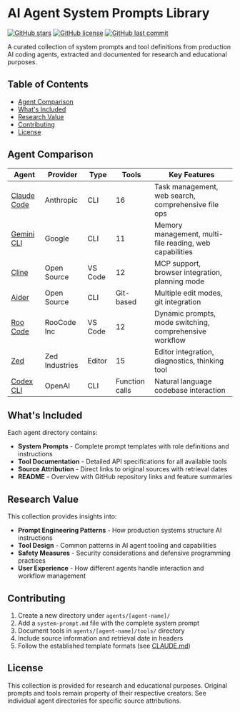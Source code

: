 # AI Agent System Prompts Library

[![GitHub stars](https://img.shields.io/github/stars/tallesborges/agentic-system-prompts?style=flat-square)](https://github.com/tallesborges/agentic-system-prompts/stargazers)
[![GitHub license](https://img.shields.io/github/license/tallesborges/agentic-system-prompts?style=flat-square)](https://github.com/tallesborges/agentic-system-prompts/blob/main/LICENSE)
[![GitHub last commit](https://img.shields.io/github/last-commit/tallesborges/agentic-system-prompts?style=flat-square)](https://github.com/tallesborges/agentic-system-prompts/commits/main)

A curated collection of system prompts and tool definitions from production AI coding agents, extracted and documented for research and educational purposes.

## Table of Contents

- [Agent Comparison](#agent-comparison)
- [What's Included](#whats-included)
- [Research Value](#research-value)
- [Contributing](#contributing)
- [License](#license)

## Agent Comparison

| Agent | Provider | Type | Tools | Key Features |
|-------|----------|------|-------|-------------|
| [Claude Code](./agents/claude-code/) | Anthropic | CLI | 16 | Task management, web search, comprehensive file ops |
| [Gemini CLI](./agents/gemini-cli/) | Google | CLI | 11 | Memory management, multi-file reading, web capabilities |
| [Cline](./agents/cline/) | Open Source | VS Code | 12 | MCP support, browser integration, planning mode |
| [Aider](./agents/aider/) | Open Source | CLI | Git-based | Multiple edit modes, git integration |
| [Roo Code](./agents/roo-code/) | RooCode Inc | VS Code | 12 | Dynamic prompts, mode switching, comprehensive workflow |
| [Zed](./agents/zed/) | Zed Industries | Editor | 15 | Editor integration, diagnostics, thinking tool |
| [Codex CLI](./agents/codex-cli/) | OpenAI | CLI | Function calls | Natural language codebase interaction |

## What's Included

Each agent directory contains:
- **System Prompts** - Complete prompt templates with role definitions and instructions
- **Tool Documentation** - Detailed API specifications for all available tools
- **Source Attribution** - Direct links to original sources with retrieval dates
- **README** - Overview with GitHub repository links and feature summaries

## Research Value

This collection provides insights into:
- **Prompt Engineering Patterns** - How production systems structure AI instructions
- **Tool Design** - Common patterns in AI agent tooling and capabilities
- **Safety Measures** - Security considerations and defensive programming practices
- **User Experience** - How different agents handle interaction and workflow management

## Contributing

1. Create a new directory under `agents/[agent-name]/`
2. Add a `system-prompt.md` file with the complete system prompt
3. Document tools in `agents/[agent-name]/tools/` directory
4. Include source information and retrieval date in headers
5. Follow the established template formats (see [CLAUDE.md](./CLAUDE.md))

## License

This collection is provided for research and educational purposes. Original prompts and tools remain property of their respective creators. See individual agent directories for specific source attributions.
